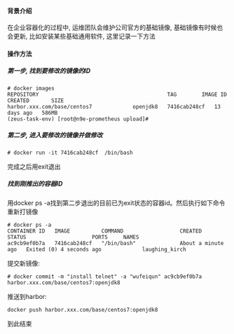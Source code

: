 #### 背景介绍

在企业容器化的过程中, 运维团队会维护公司官方的基础镜像, 基础镜像有时候也会更新, 比如安装某些基础通用软件, 这里记录一下方法

#### 操作方法

##### 第一步, 找到要修改的镜像的ID

```
# docker images
REPOSITORY                                         TAG        IMAGE ID       CREATED       SIZE
harbor.xxx.com/base/centos7             openjdk8   7416cab248cf   13 days ago   586MB
(zeus-task-env) [root@n9e-prometheus upload]#
```

##### 第二步, 进入要修改的镜像并做修改

```
# docker run -it 7416cab248cf  /bin/bash
```

完成之后用exit退出

##### 找到刚推出的容器ID

用docker ps -a找到第二步退出的目前已为exit状态的容器id。然后执行如下命令重新打镜像

```
# docker ps -a
CONTAINER ID   IMAGE          COMMAND                  CREATED              STATUS                     PORTS     NAMES
ac9cb9ef0b7a   7416cab248cf   "/bin/bash"              About a minute ago   Exited (0) 4 seconds ago             laughing_kirch

```

提交新镜像:

```
# docker commit -m "install telnet" -a "wufeiqun" ac9cb9ef0b7a harbor.xxx.com/base/centos7:openjdk8 
```

推送到harbor:

```
docker push harbor.xxx.com/base/centos7:openjdk8 
```

到此结束